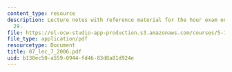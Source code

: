 ```yaml
---
content_type: resource
description: Lecture notes with reference material for the hour exam on Friday, September
  29.
file: https://ol-ocw-studio-app-production.s3.amazonaws.com/courses/5-13-organic-chemistry-ii-fall-2006/b130ec50a5590944fd4683d8a81d924e_07_lec_7_2006.pdf
file_type: application/pdf
resourcetype: Document
title: 07_lec_7_2006.pdf
uid: b130ec50-a559-0944-fd46-83d8a81d924e
---
```

